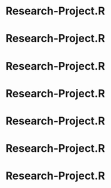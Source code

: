 # Research-Project.R
# Research-Project.R
# Research-Project.R
# Research-Project.R
# Research-Project.R
# Research-Project.R
# Research-Project.R
